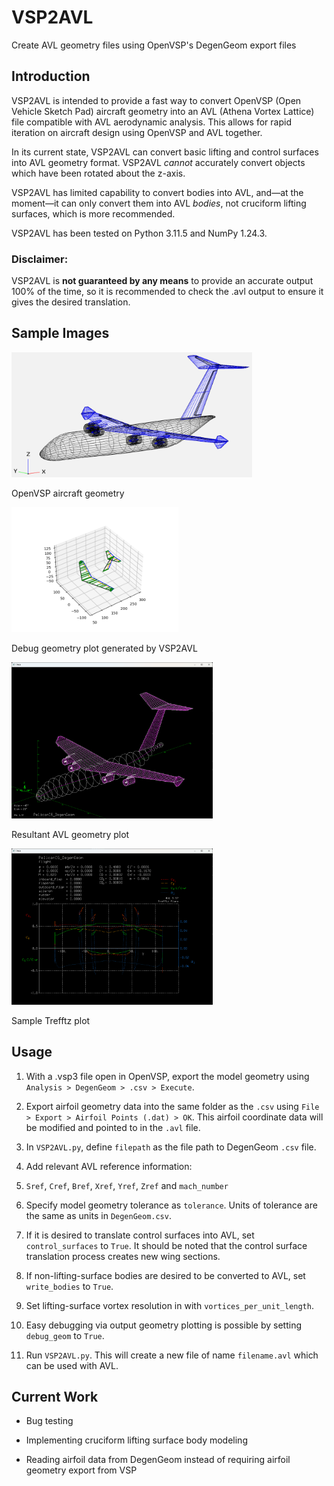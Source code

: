 # VSP2AVL
Create AVL geometry files using OpenVSP's DegenGeom export files

## Introduction
VSP2AVL is intended to provide a fast way to convert OpenVSP (Open Vehicle Sketch Pad) aircraft geometry into an AVL (Athena Vortex Lattice) file compatible with AVL aerodynamic analysis. This allows for rapid iteration on aircraft design using OpenVSP and AVL together.

In its current state, VSP2AVL can convert basic lifting and control surfaces into AVL geometry format. VSP2AVL *cannot* accurately convert objects which have been rotated about the z-axis.

VSP2AVL has limited capability to convert bodies into AVL, and—at the moment—it can only convert them into AVL *bodies*, not cruciform lifting surfaces, which is more recommended.

VSP2AVL has been tested on Python 3.11.5 and NumPy 1.24.3.

### Disclaimer:
VSP2AVL is **not guaranteed by any means** to provide an accurate output 100% of the time, so it is recommended to check the .avl output to ensure it gives the desired translation.

## Sample Images

<img src="images/VSPGeom.png" alt="an image showing the OpenVSP aircraft" height="200"/>

OpenVSP aircraft geometry

<img src="images/Debug_Geometry.png" alt="an image showing the VSP2AVL built-in geometry debugging tool" height="200"/>

Debug geometry plot generated by VSP2AVL

<img src="images/AVLGeom.png" alt="an image showing the AVL geometry plot" height="250"/>

Resultant AVL geometry plot

<img src="images/AVLTrefftz.png" alt="an image showing the resultant AVL Trefftz plot" height="250"/>

Sample Trefftz plot

## Usage
1. With a .vsp3 file open in OpenVSP, export the model geometry using `Analysis > DegenGeom > .csv > Execute`. 

2. Export airfoil geometry data into the same folder as the `.csv` using `File > Export > Airfoil Points (.dat) > OK`. This airfoil coordinate data will be modified and pointed to in the `.avl` file.

3. In `VSP2AVL.py`, define `filepath` as the file path to DegenGeom `.csv` file.

4. Add relevant AVL reference information: 

  1. `Sref`, `Cref`, `Bref`, `Xref`, `Yref`, `Zref` and `mach_number`
  2. Specify model geometry tolerance as `tolerance`. Units of tolerance are the same as units in `DegenGeom.csv`. 
  3. If it is desired to translate control surfaces into AVL, set `control_surfaces` to `True`. It should be noted that the control surface translation process creates new wing sections.
  4. If non-lifting-surface bodies are desired to be converted to AVL, set `write_bodies` to `True`. 
  5. Set lifting-surface vortex resolution in with `vortices_per_unit_length`.
  6. Easy debugging via output geometry plotting is possible by setting `debug_geom` to `True`.
  
5. Run `VSP2AVL.py`. This will create a new file of name `filename.avl` which can be used with AVL. 

## Current Work
* Bug testing

* Implementing cruciform lifting surface body modeling

* Reading airfoil data from DegenGeom instead of requiring airfoil geometry export from VSP
